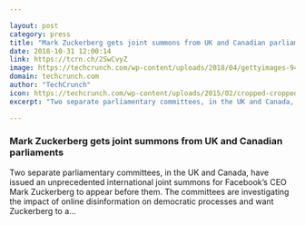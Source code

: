 ```yaml
---

layout: post
category: press
title: "Mark Zuckerberg gets joint summons from UK and Canadian parliaments"
date: 2018-10-31 12:00:14
link: https://tcrn.ch/2SwCvyZ
image: https://techcrunch.com/wp-content/uploads/2018/04/gettyimages-944768208.jpg?w=620
domain: techcrunch.com
author: "TechCrunch"
icon: https://techcrunch.com/wp-content/uploads/2015/02/cropped-cropped-favicon-gradient.png?w=180
excerpt: "Two separate parliamentary committees, in the UK and Canada, have issued an unprecedented international joint summons for Facebook’s CEO Mark Zuckerberg to appear before them. The committees are investigating the impact of online disinformation on democratic processes and want Zuckerberg to a…"

---
```


### Mark Zuckerberg gets joint summons from UK and Canadian parliaments

Two separate parliamentary committees, in the UK and Canada, have issued an unprecedented international joint summons for Facebook’s CEO Mark Zuckerberg to appear before them. The committees are investigating the impact of online disinformation on democratic processes and want Zuckerberg to a…